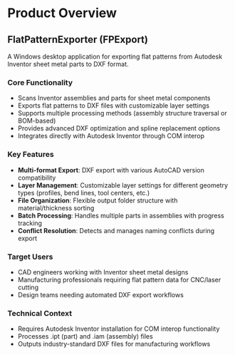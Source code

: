 # Product Overview

## FlatPatternExporter (FPExport)

A Windows desktop application for exporting flat patterns from Autodesk Inventor sheet metal parts to DXF format.

### Core Functionality
- Scans Inventor assemblies and parts for sheet metal components
- Exports flat patterns to DXF files with customizable layer settings
- Supports multiple processing methods (assembly structure traversal or BOM-based)
- Provides advanced DXF optimization and spline replacement options
- Integrates directly with Autodesk Inventor through COM interop

### Key Features
- **Multi-format Export**: DXF export with various AutoCAD version compatibility
- **Layer Management**: Customizable layer settings for different geometry types (profiles, bend lines, tool centers, etc.)
- **File Organization**: Flexible output folder structure with material/thickness sorting
- **Batch Processing**: Handles multiple parts in assemblies with progress tracking
- **Conflict Resolution**: Detects and manages naming conflicts during export

### Target Users
- CAD engineers working with Inventor sheet metal designs
- Manufacturing professionals requiring flat pattern data for CNC/laser cutting
- Design teams needing automated DXF export workflows

### Technical Context
- Requires Autodesk Inventor installation for COM interop functionality
- Processes .ipt (part) and .iam (assembly) files
- Outputs industry-standard DXF files for manufacturing workflows